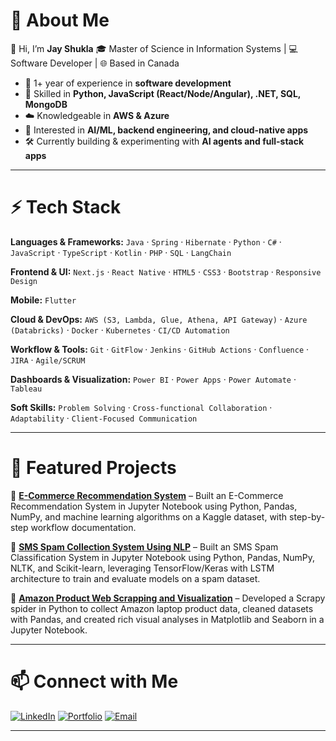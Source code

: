 # 💫 About Me

👋 Hi, I’m **Jay Shukla**
🎓 Master of Science in Information Systems | 💻 Software Developer | 🌐 Based in Canada

* 🚀 1+ year of experience in **software development**
* 🧩 Skilled in **Python, JavaScript (React/Node/Angular), .NET, SQL, MongoDB**
* ☁️ Knowledgeable in **AWS & Azure**
* 🤖 Interested in **AI/ML, backend engineering, and cloud-native apps**
* 🛠 Currently building & experimenting with **AI agents and full-stack apps**

---

# ⚡ Tech Stack  

**Languages & Frameworks:** `Java` · `Spring` · `Hibernate` · `Python` · `C#` · `JavaScript` · `TypeScript` · `Kotlin` · `PHP` · `SQL` · `LangChain`  

**Frontend & UI:** `Next.js` · `React Native` · `HTML5` · `CSS3` · `Bootstrap` · `Responsive Design`  

**Mobile:** `Flutter`  

**Cloud & DevOps:** `AWS (S3, Lambda, Glue, Athena, API Gateway)` · `Azure (Databricks)` · `Docker` · `Kubernetes` · `CI/CD Automation`  

**Workflow & Tools:** `Git` · `GitFlow` · `Jenkins` · `GitHub Actions` · `Confluence` · `JIRA` · `Agile/SCRUM`  

**Dashboards & Visualization:** `Power BI` · `Power Apps` · `Power Automate` · `Tableau`  

**Soft Skills:** `Problem Solving` · `Cross-functional Collaboration` · `Adaptability` · `Client-Focused Communication`  


---






# 🌟 Featured Projects

🔹 [**E-Commerce Recommendation System**](https://github.com/Jayy-Shukla/E-Commerce-Recommendation-System) – Built an E-Commerce Recommendation System in Jupyter Notebook using Python, Pandas, NumPy, and machine learning algorithms on a Kaggle dataset, with step-by-step workflow documentation.

🔹 [**SMS Spam Collection System Using NLP**](https://github.com/Jayy-Shukla/SMS-Spam-Collection-System-Using-NLP) – Built an SMS Spam Classification System in Jupyter Notebook using Python, Pandas, NumPy, NLTK, and Scikit-learn, leveraging TensorFlow/Keras with LSTM architecture to train and evaluate models on a spam dataset.

🔹 [**Amazon Product Web Scrapping and Visualization**](https://github.com/Jayy-Shukla/Amazon-Web-Scraping-and-Visualization) – Developed a Scrapy spider in Python to collect Amazon laptop product data, cleaned datasets with Pandas, and created rich visual analyses in Matplotlib and Seaborn in a Jupyter Notebook.

---

# 📫 Connect with Me

[![LinkedIn](https://img.shields.io/badge/LinkedIn-blue?style=for-the-badge\&logo=linkedin)](https://www.linkedin.com/in/shukla-jay-53b6a41b4/)
[![Portfolio](https://img.shields.io/badge/Portfolio-000?style=for-the-badge\&logo=react)](https://jayy-shukla.github.io/)
[![Email](https://img.shields.io/badge/Email-Red?style=for-the-badge\&logo=gmail)](mailto:shuklajay529@gmail.com)

---
